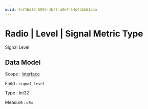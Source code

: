 ```yaml
---
uuid: 4e736df3-5893-4bff-a8e7-14d4dbb61eaa
---
```

# Radio | Level | Signal Metric Type

Signal Level

## Data Model

Scope
: [Interface](../../../scopes/interface.md)

Field
: `signal_level`

Type
: Int32

Measure
: `dBm`
